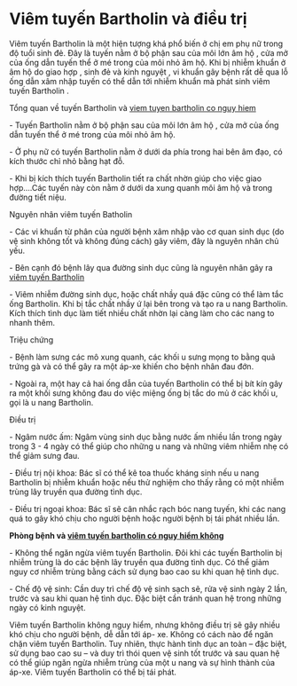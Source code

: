 <h1>Viêm tuyến Bartholin và điều trị</h1>

<div>
<div>Viêm tuyến Bartholin là một hiện tượng khá phổ biến ở chị em phụ nữ trong độ tuổi sinh đẻ. Đây là tuyến nằm ở bộ phận sau của môi lớn âm hộ , cửa mở của ống dẫn tuyến thể ở mé trong của môi nhỏ âm hộ. Khi bị nhiễm khuẩn ở âm hộ do giao hợp , sinh đẻ và kinh nguyệt , vi khuẩn gây bệnh rất dễ qua lỗ ống dẫn xâm nhập tuyến có thể dẫn tới nhiễm khuẩn mà phát sinh viêm tuyến Bartholin .</div>

<div>
<p>Tổng quan về tuyến Bartholin và&nbsp;<a href="http://phongkhamdaidong.vn/viem-tuyen-bartholin-co-nguy-hiem-khong-35.html">viem tuyen bartholin co nguy hiem</a></p>

<p>- Tuyến Bartholin nằm ở bộ phận sau của môi lớn âm hộ , cửa mở của ống dẫn tuyến thể ở mé trong của môi nhỏ âm hộ.</p>

<p>- Ở phụ nữ có tuyến Bartholin nằm ở dưới da phía trong hai bên âm đạo, có kích thước chỉ nhỏ bằng hạt đỗ.</p>

<p>- Khi bị kích thích tuyến Bartholin tiết ra chất nhờn giúp cho việc giao hợp&hellip;.Các tuyến này còn nằm ở dưới da xung quanh môi âm hộ và trong đường tiết niệu.</p>

<p>Nguyên nhân viêm tuyến Batholin</p>

<p>- Các vi khuẩn từ phân của người bệnh xâm nhập vào cơ quan sinh dục (do vệ sinh không tốt và không đúng cách) gây viêm, đây là nguyên nhân chủ yếu.</p>

<p>- Bên cạnh đó bệnh lây qua đường sinh dục cũng là nguyên nhân gây ra <a href="http://phongkhamdaidong.vn/benh-viem-tuyen-bartholin-nguyen-nhan-trieu-chung-va-cach-dieu-tri-18.html">viêm tuyến Bartholin</a></p>

<p>- Viêm nhiễm đường sinh dục, hoặc chất nhầy quá đặc cũng có thể làm tắc ống Bartholin. Khi bị tắc chất nhầy ứ lại bên trong và tạo ra u nang Bartholin. Kích thích tình dục làm tiết nhiều chất nhờn lại càng làm cho các nang to nhanh thêm.</p>

<p>Triệu chứng</p>

<p>- Bệnh làm sưng các mô xung quanh, các khối u sưng mọng to bằng quả trứng gà và có thể gây ra một áp-xe khiến cho bệnh nhân đau đớn.</p>

<p>- Ngoài ra, một hay cả hai ống dẫn của tuyến Bartholin có thể bị bít kín gây ra một khối sưng không đau do việc miệng ống bị tắc do mủ ở các khối u, gọi là u nang Bartholin.</p>

<p>Điều trị</p>

<p>- Ngâm nước ấm:&nbsp;Ngâm vùng sinh dục bằng nước ấm nhiều lần trong ngày trong 3 - 4 ngày có thể giúp cho những u nang và những viêm nhiễm nhẹ có thể giảm sưng đau.</p>

<p>- Điều trị nội khoa:&nbsp;Bác sĩ có thể kê toa thuốc kháng sinh nếu u nang Bartholin bị nhiễm khuẩn hoặc nếu thử nghiệm cho thấy rằng có một nhiễm trùng lây truyền qua đường tình dục.&nbsp;</p>

<p>- Điều trị ngoại khoa:&nbsp;Bác sĩ sẽ cân nhắc rạch bóc nang tuyến, khi các nang quá to gây khó chịu cho người bệnh hoặc người bệnh bị tái phát nhiều lần.</p>

<p><strong>Phòng bệnh và&nbsp;<a href="http://phongkhamdaidong.vn/viem-tuyen-bartholin-co-nguy-hiem-khong-35.html">viêm tuyến bartholin có nguy hiểm không</a></strong></p>

<p>- Không thể ngăn ngừa viêm tuyến Bartholin. Đôi khi các tuyến Bartholin bị nhiễm trùng là do các bệnh lây truyền qua đường tình dục. Có thể giảm nguy cơ nhiễm trùng bằng cách sử dụng bao cao su khi quan hệ tình dục.</p>

<p>- Chế độ vệ sinh: Cần duy trì chế độ vệ sinh sạch sẽ, rửa vệ sinh ngày 2 lần, trước và sau khi quan hệ tình dục. Đặc biệt cần tránh quan hệ trong những ngày có kinh nguyệt.</p>

<p>Viêm tuyến Bartholin không nguy hiểm, nhưng không điều trị sẽ gây nhiều khó chịu cho người bệnh, dễ dẫn tới áp- xe. Không có cách nào để ngăn chặn viêm tuyến Bartholin.&nbsp;Tuy nhiên, thực hành tình dục an toàn &ndash; đặc biệt, sử dụng bao cao su &ndash; và duy trì thói quen vệ sinh tốt trước và sau quan hệ có thể giúp ngăn ngừa nhiễm trùng của một u nang và sự hình thành của áp-xe. Viêm tuyến Bartholin có thể bị tái phát.</p>
</div>
</div>
